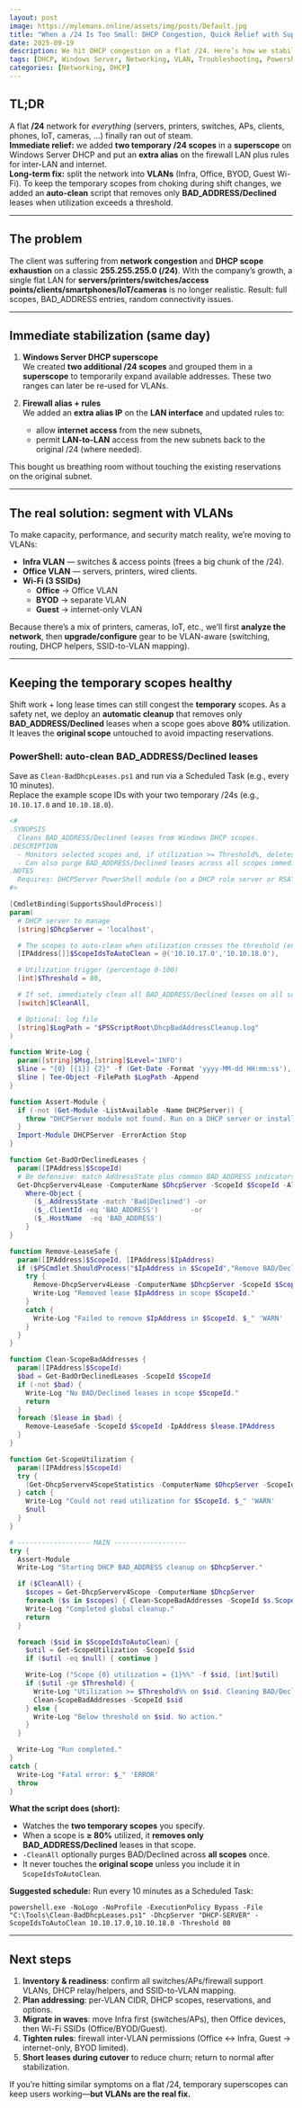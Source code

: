 ```yaml
---
layout: post
image: https://mylemans.online/assets/img/posts/Default.jpg
title: "When a /24 Is Too Small: DHCP Congestion, Quick Relief with Superscopes, and the Real Fix (VLANs)"
date: 2025-09-19 
description: We hit DHCP congestion on a flat /24. Here’s how we stabilized the network with temporary superscopes and a cleanup script—then redesigned with VLANs for the long term.
tags: [DHCP, Windows Server, Networking, VLAN, Troubleshooting, Powershell]
categories: [Networking, DHCP]
---
```


## TL;DR
A flat **/24** network for *everything* (servers, printers, switches, APs, clients, phones, IoT, cameras, …) finally ran out of steam.  
**Immediate relief:** we added **two temporary /24 scopes** in a **superscope** on Windows Server DHCP and put an **extra alias** on the firewall LAN plus rules for inter-LAN and internet.  
**Long-term fix:** split the network into **VLANs** (Infra, Office, BYOD, Guest Wi-Fi). To keep the temporary scopes from choking during shift changes, we added an **auto-clean** script that removes only **BAD_ADDRESS/Declined** leases when utilization exceeds a threshold.

---

## The problem
The client was suffering from **network congestion** and **DHCP scope exhaustion** on a classic **255.255.255.0 (/24)**. With the company’s growth, a single flat LAN for **servers/printers/switches/access points/clients/smartphones/IoT/cameras** is no longer realistic. Result: full scopes, BAD_ADDRESS entries, random connectivity issues.

---

## Immediate stabilization (same day)
1. **Windows Server DHCP superscope**  
   We created **two additional /24 scopes** and grouped them in a **superscope** to temporarily expand available addresses. These two ranges can later be re-used for VLANs.

2. **Firewall alias + rules**  
   We added an **extra alias IP** on the **LAN interface** and updated rules to:
   - allow **internet access** from the new subnets,
   - permit **LAN-to-LAN** access from the new subnets back to the original /24 (where needed).

This bought us breathing room without touching the existing reservations on the original subnet.

---

## The real solution: segment with VLANs
To make capacity, performance, and security match reality, we’re moving to VLANs:

- **Infra VLAN** — switches & access points (frees a big chunk of the /24).
- **Office VLAN** — servers, printers, wired clients.
- **Wi-Fi (3 SSIDs)**  
  - **Office** → Office VLAN  
  - **BYOD** → separate VLAN  
  - **Guest** → internet-only VLAN

Because there’s a mix of printers, cameras, IoT, etc., we’ll first **analyze the network**, then **upgrade/configure** gear to be VLAN-aware (switching, routing, DHCP helpers, SSID-to-VLAN mapping).

---

## Keeping the temporary scopes healthy
Shift work + long lease times can still congest the **temporary** scopes. As a safety net, we deploy an **automatic cleanup** that removes only **BAD_ADDRESS/Declined** leases when a scope goes above **80%** utilization. It leaves the **original scope** untouched to avoid impacting reservations.

### PowerShell: auto-clean BAD_ADDRESS/Declined leases
Save as `Clean-BadDhcpLeases.ps1` and run via a Scheduled Task (e.g., every 10 minutes).  
Replace the example scope IDs with your two temporary /24s (e.g., `10.10.17.0` and `10.10.18.0`).

```powershell
<#
.SYNOPSIS
  Cleans BAD_ADDRESS/Declined leases from Windows DHCP scopes.
.DESCRIPTION
  - Monitors selected scopes and, if utilization >= Threshold%, deletes BAD_ADDRESS/Declined leases.
  - Can also purge BAD_ADDRESS/Declined leases across all scopes immediately (-CleanAll).
.NOTES
  Requires: DHCPServer PowerShell module (on a DHCP role server or RSAT).
#>

[CmdletBinding(SupportsShouldProcess)]
param(
  # DHCP server to manage
  [string]$DhcpServer = 'localhost',

  # The scopes to auto-clean when utilization crosses the threshold (enter the 2 subnets you want to clean)
  [IPAddress[]]$ScopeIdsToAutoClean = @('10.10.17.0','10.10.18.0'),

  # Utilization trigger (percentage 0-100)
  [int]$Threshold = 80,

  # If set, immediately clean all BAD_ADDRESS/Declined leases on all scopes and exit
  [switch]$CleanAll,

  # Optional: log file
  [string]$LogPath = "$PSScriptRoot\DhcpBadAddressCleanup.log"
)

function Write-Log {
  param([string]$Msg,[string]$Level='INFO')
  $line = "{0} [{1}] {2}" -f (Get-Date -Format 'yyyy-MM-dd HH:mm:ss'), $Level, $Msg
  $line | Tee-Object -FilePath $LogPath -Append
}

function Assert-Module {
  if (-not (Get-Module -ListAvailable -Name DHCPServer)) {
    throw "DHCPServer module not found. Run on a DHCP server or install RSAT: DHCP Tools."
  }
  Import-Module DHCPServer -ErrorAction Stop
}

function Get-BadOrDeclinedLeases {
  param([IPAddress]$ScopeId)
  # Be defensive: match AddressState plus common BAD_ADDRESS indicators
  Get-DhcpServerv4Lease -ComputerName $DhcpServer -ScopeId $ScopeId -AllLeases |
    Where-Object {
      ($_.AddressState -match 'Bad|Declined') -or
      ($_.ClientId -eq 'BAD_ADDRESS')        -or
      ($_.HostName  -eq 'BAD_ADDRESS')
    }
}

function Remove-LeaseSafe {
  param([IPAddress]$ScopeId, [IPAddress]$IpAddress)
  if ($PSCmdlet.ShouldProcess("$IpAddress in $ScopeId","Remove BAD/Declined lease")) {
    try {
      Remove-DhcpServerv4Lease -ComputerName $DhcpServer -ScopeId $ScopeId -IPAddress $IpAddress -Confirm:$false -ErrorAction Stop
      Write-Log "Removed lease $IpAddress in scope $ScopeId."
    }
    catch {
      Write-Log "Failed to remove $IpAddress in $ScopeId. $_" 'WARN'
    }
  }
}

function Clean-ScopeBadAddresses {
  param([IPAddress]$ScopeId)
  $bad = Get-BadOrDeclinedLeases -ScopeId $ScopeId
  if (-not $bad) {
    Write-Log "No BAD/Declined leases in scope $ScopeId."
    return
  }
  foreach ($lease in $bad) {
    Remove-LeaseSafe -ScopeId $ScopeId -IpAddress $lease.IPAddress
  }
}

function Get-ScopeUtilization {
  param([IPAddress]$ScopeId)
  try {
    (Get-DhcpServerv4ScopeStatistics -ComputerName $DhcpServer -ScopeId $ScopeId).PercentageInUse
  } catch {
    Write-Log "Could not read utilization for $ScopeId. $_" 'WARN'
    $null
  }
}

# ------------------ MAIN ------------------
try {
  Assert-Module
  Write-Log "Starting DHCP BAD_ADDRESS cleanup on $DhcpServer."

  if ($CleanAll) {
    $scopes = Get-DhcpServerv4Scope -ComputerName $DhcpServer
    foreach ($s in $scopes) { Clean-ScopeBadAddresses -ScopeId $s.ScopeId.IPAddressToString }
    Write-Log "Completed global cleanup."
    return
  }

  foreach ($sid in $ScopeIdsToAutoClean) {
    $util = Get-ScopeUtilization -ScopeId $sid
    if ($util -eq $null) { continue }

    Write-Log ("Scope {0} utilization = {1}%%" -f $sid, [int]$util)
    if ($util -ge $Threshold) {
      Write-Log "Utilization >= $Threshold%% on $sid. Cleaning BAD/Declined leases…"
      Clean-ScopeBadAddresses -ScopeId $sid
    } else {
      Write-Log "Below threshold on $sid. No action."
    }
  }

  Write-Log "Run completed."
}
catch {
  Write-Log "Fatal error: $_" 'ERROR'
  throw
}
```

**What the script does (short):**
- Watches the **two temporary scopes** you specify.  
- When a scope is **≥ 80%** utilized, it **removes only BAD_ADDRESS/Declined** leases in that scope.  
- `-CleanAll` optionally purges BAD/Declined across **all scopes** once.  
- It never touches the **original scope** unless you include it in `ScopeIdsToAutoClean`.

**Suggested schedule:**
Run every 10 minutes as a Scheduled Task:
```text
powershell.exe -NoLogo -NoProfile -ExecutionPolicy Bypass -File "C:\Tools\Clean-BadDhcpLeases.ps1" -DhcpServer "DHCP-SERVER" -ScopeIdsToAutoClean 10.10.17.0,10.10.18.0 -Threshold 80
```

---

## Next steps
1. **Inventory & readiness**: confirm all switches/APs/firewall support VLANs, DHCP relay/helpers, and SSID-to-VLAN mapping.  
2. **Plan addressing**: per-VLAN CIDR, DHCP scopes, reservations, and options.  
3. **Migrate in waves**: move Infra first (switches/APs), then Office devices, then Wi-Fi SSIDs (Office/BYOD/Guest).  
4. **Tighten rules**: firewall inter-VLAN permissions (Office ↔ Infra, Guest → internet-only, BYOD limited).  
5. **Short leases during cutover** to reduce churn; return to normal after stabilization.

If you’re hitting similar symptoms on a flat /24, temporary superscopes can keep users working—**but VLANs are the real fix.**
